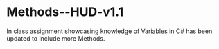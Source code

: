 # Methods--HUD-v1.1
 In class assignment showcasing knowledge of Variables in C# has been updated to include more Methods.
